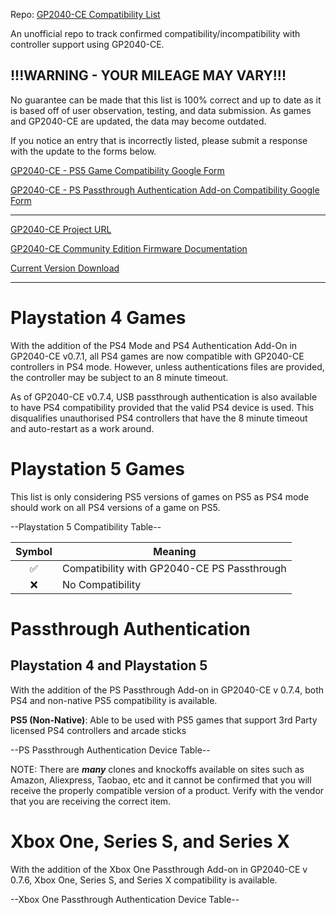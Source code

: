 Repo: [GP2040-CE Compatibility List](https://github.com/InfraredAces/GP2040-CE-Compatibility-List)

An unofficial repo to track confirmed compatibility/incompatibility with controller support using GP2040-CE.

## !!!WARNING - YOUR MILEAGE MAY VARY!!!

No guarantee can be made that this list is 100% correct and up to date as it is based off of user observation, testing, and data submission. As games and GP2040-CE are updated, the data may become outdated.

If you notice an entry that is incorrectly listed, please submit a response with the update to the forms below.

[GP2040-CE - PS5 Game Compatibility Google Form](https://forms.gle/5G8N6FiZHyZYVgox6)

[GP2040-CE - PS Passthrough Authentication Add-on Compatibility Google Form](https://forms.gle/9SeHYNZwP9sDN49g7)

---

[GP2040-CE Project URL](https://github.com/OpenStickCommunity/GP2040-CE)

[GP2040-CE Community Edition Firmware Documentation](https://gp2040-ce.info/)

[Current Version Download](https://gp2040-ce.info/download)

---

# Playstation 4 Games

With the addition of the PS4 Mode and PS4 Authentication Add-On in GP2040-CE v0.7.1, all PS4 games are now compatible with GP2040-CE controllers in PS4 mode. However, unless authentications files are provided, the controller may be subject to an 8 minute timeout.

As of GP2040-CE v0.7.4, USB passthrough authentication is also available to have PS4 compatibility provided that the valid PS4 device is used. This disqualifies unauthorised PS4 controllers that have the 8 minute timeout and auto-restart as a work around.

# Playstation 5 Games

This list is only considering PS5 versions of games on PS5 as PS4 mode should work on all PS4 versions of a game on PS5.

--Playstation 5 Compatibility Table--

| Symbol | Meaning                                     |
| :----: | ------------------------------------------- |
|   ✅   | Compatibility with GP2040-CE PS Passthrough |
|   ❌   | No Compatibility                            |

# Passthrough Authentication

## Playstation 4 and Playstation 5

With the addition of the PS Passthrough Add-on in GP2040-CE v 0.7.4, both PS4 and non-native PS5 compatibility is available.

**PS5 (Non-Native)**: Able to be used with PS5 games that support 3rd Party licensed PS4 controllers and arcade sticks

--PS Passthrough Authentication Device Table--

NOTE: There are **_many_** clones and knockoffs available on sites such as Amazon, Aliexpress, Taobao, etc and it cannot be confirmed that you will receive the properly compatible version of a product. Verify with the vendor that you are receiving the correct item.

# Xbox One, Series S, and Series X

With the addition of the Xbox One Passthrough Add-on in GP2040-CE v 0.7.6, Xbox One, Series S, and Series X compatibility is available.

--Xbox One Passthrough Authentication Device Table--
